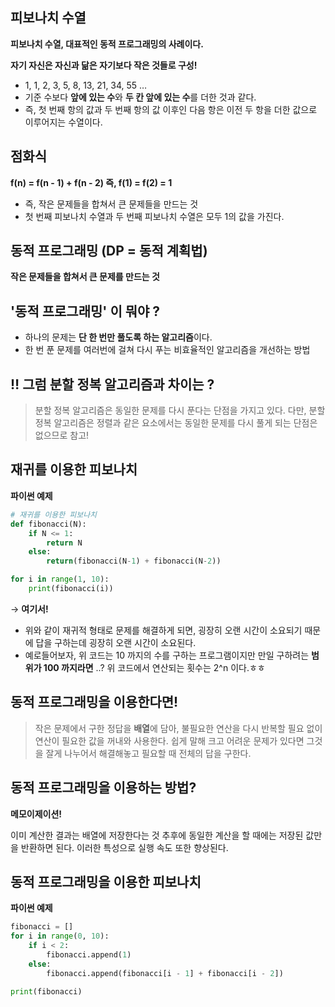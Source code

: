 ## 피보나치 수열

**피보나치 수열, 대표적인 동적 프로그래밍의 사례이다.**   

**자기 자신은 자신과 닮은 자기보다 작은 것들로 구성!** 

- 1, 1, 2, 3, 5, 8, 13, 21, 34, 55 …
- 기준 수보다 **앞에 있는 수**와 **두 칸 앞에 있는 수**를 더한 것과 같다.
- 즉, 첫 번째 항의 값과 두 번째 항의 값 이후인 다음 항은 이전 두 항을 더한 값으로 이루어지는 수열이다.

## 점화식

**f(n) = f(n - 1) + f(n - 2) 
즉, f(1) = f(2) = 1**

- 즉, 작은 문제들을 합쳐서 큰 문제들을 만드는 것
- 첫 번째 피보나치 수열과 두 번째 피보나치 수열은 모두 1의 값을 가진다.

   
## 동적 프로그래밍 (DP = 동적 계획법)

**작은 문제들을 합쳐서 큰 문제를 만드는 것**
   
## '동적 프로그래밍' 이 뭐야 ?
   
- 하나의 문제는 **단 한 번만 풀도록 하는 알고리즘**이다.
- 한 번 푼 문제를 여러번에 걸쳐 다시 푸는 비효율적인 알고리즘을 개선하는 방법
 
## ‼️ 그럼 분할 정복 알고리즘과 차이는 ?

> 분할 정복 알고리즘은 동일한 문제를 다시 푼다는 단점을 가지고 있다. 다만, 분할 정복 알고리즘은 정렬과 같은 요소에서는 동일한 문제를 다시 풀게 되는 단점은 없으므로 참고!   
   
## 재귀를 이용한 피보나치

**파이썬 예제**

```python
# 재귀를 이용한 피보나치
def fibonacci(N):
    if N <= 1:
        return N
    else:
        return(fibonacci(N-1) + fibonacci(N-2))

for i in range(1, 10):
    print(fibonacci(i))
```

→ **여기서!**

- 위와 같이 재귀적 형태로 문제를 해결하게 되면, 굉장히 오랜 시간이 소요되기 때문에 답을 구하는데 굉장히 오랜 시간이 소요된다.
- 예로들어보자, 위 코드는 10 까지의 수를 구하는 프로그램이지만 만일 구하려는 **범위가 100 까지라면** ..? 위 코드에서 연산되는 횟수는 2^n 이다.ㅎㅎ

## 동적 프로그래밍을 이용한다면!

> 작은 문제에서 구한 정답을 **배열**에 담아, 불필요한 연산을 다시 반복할 필요 없이 연산이 필요한 값을 꺼내와 사용한다. 쉽게 말해 크고 어려운 문제가 있다면 그것을 잘게 나누어서 해결해놓고 필요할 때 전체의 답을 구한다.
   
## 동적 프로그래밍을 이용하는 방법?
**메모이제이션!**

이미 계산한 결과는 배열에 저장한다는 것
추후에 동일한 계산을 할 때에는 저장된 값만을 반환하면 된다.
이러한 특성으로 실행 속도 또한 향상된다.

## 동적 프로그래밍을 이용한 피보나치

**파이썬 예제**

```python
fibonacci = []
for i in range(0, 10):
    if i < 2:
        fibonacci.append(1)
    else:
        fibonacci.append(fibonacci[i - 1] + fibonacci[i - 2])

print(fibonacci)
```
